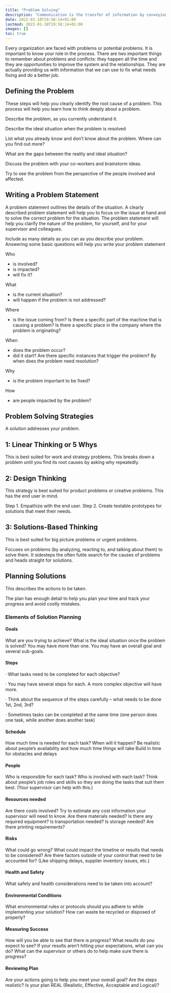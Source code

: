 ```yaml
---
title: "Problem Solving"
description: "Communication is the transfer of information by conveying intended meaning to another entity through the use of mutually-understood means"
date: 2022-01-18T19:58:14+01:00
lastmod: 2022-01-18T19:58:14+01:00
images: []
toc: true
---
```




Every organization are faced with problems or potential problems. It is important to know your role in the process. There are two important things to remember about problems and conflicts: they happen all the time and they are opportunities to improve the system and the relationships. They are actually providing us with information that we can use to fix what needs fixing and do a better job.


## Defining the Problem

These steps will help you clearly identify the root cause of a problem. This process will help you learn how to think deeply about a problem.

Describe the problem, as you currently understand it.

Describe the ideal situation when the problem is resolved

List what you already know and don’t know about the problem. Where can you find out more?

What are the gaps between the reality and ideal situation?

Discuss the problem with your co-workers and brainstorm ideas.

Try to see the problem from the perspective of the people involved and affected.



## Writing a Problem Statement

A problem statement outlines the details of the situation. A clearly described problem statement will help you to focus on the issue at hand and to solve the correct problem for the situation. The problem statement will help you clarify the nature of the problem, for yourself, and for your supervisor and colleagues.

Include as many details as you can as you describe your problem. Answering some basic questions will help you write your problem statement

Who
- is involved?
- is impacted?
- will fix it?

What
- is the current situation?
- will happen if the problem is not addressed?

Where
- is the issue coming from?
Is there a specific part of the machine that is causing a problem?
Is there a specific place in the company where the problem is originating?

When
- does the problem occur?
- did it start?
Are there specific instances that trigger the problem?
By when does the problem need resolution?


Why
- is the problem important to be fixed?


How
- are people impacted by the problem?




## Problem Solving Strategies


A solution addresses your problem.

<!--  It may address the root cause of the problem  or be a workaround that still allows you to complete your task without immediately solving the problem. Ultimately you want to be addressing the root cause of the problem so it doesn’t happen again.
Solutions may involve interim containment measures to stop the immediate problem, corrective actions that address the root cause, and long-term preventative measures to avoid future problems. -->

## 1: Linear Thinking or 5 Whys
 
This is best suited for work and strategy problems. This breaks down a problem until you find its root causes by asking why repeatedly.


## 2: Design Thinking
 
This strategy is best suited for product problems or creative problems. This has the end user in mind.

Step 1. Empathize with the end user.
Step 2. Create testable prototypes for solutions that meet their needs.


## 3: Solutions-Based Thinking
 
This is best suited for big picture problems or urgent problems. 

Focuses on problems (by analyzing, reacting to, and talking about them) to solve them. It sidesteps the often futile search for the causes of problems and heads straight for solutions.



## Planning Solutions

This describes the actions to be taken. 

The plan has enough detail to help you plan your time and track your progress and avoid costly mistakes.


### Elements of Solution Planning 


#### Goals

What are you trying to achieve?
What is the ideal situation once the problem is solved?
You may have more than one. You may have an overall goal and several sub-goals.


#### Steps

·      What tasks need to be completed for each objective?

·      You may have several steps for each. A more complex objective will have more.

·      Think about the sequence of the steps carefully – what needs to be done 1st, 2nd, 3rd?

·      Sometimes tasks can be completed at the same time (one person does one task, while another does another task)


#### Schedule

How much time is needed for each task?
When will it happen?
Be realistic about people’s availability and how much time things will take
 Build in time for obstacles and delays


#### People

Who is responsible for each task?
Who is involved with each task?
Think about people’s job roles and skills so they are doing the tasks that suit them best. (Your supervisor can help with this.)


#### Resources needed

Are there costs involved? Try to estimate any cost information your supervisor will need to know.
Are there materials needed?
Is there any required equipment?
Is transportation needed?
Is storage needed?
Are there printing requirements?


#### Risks

What could go wrong?
What could impact the timeline or results that needs to be considered?
Are there factors outside of your control that need to be accounted for? (Like shipping delays, supplier inventory issues, etc.)


#### Health and Safety

What safety and health considerations need to be taken into account?


#### Environmental Conditions

What environmental rules or protocols should you adhere to while implementing your solution?
How can waste be recycled or disposed of properly?


#### Measuring Success

How will you be able to see that there is progress? What results do you expect to see?
If your results aren’t hitting your expectations, what can you do?
What can the supervisor or others do to help make sure there is progress?
 

#### Reviewing Plan

Are your actions going to help you meet your overall goal?
Are the steps realistic?
Is your plan REAL (Realistic, Effective, Acceptable and Logical)?

